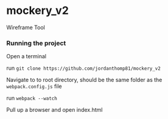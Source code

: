 # mockery_v2
Wireframe Tool

### Running the project
Open a terminal

run `git clone https://github.com/jordanthomp81/mockery_v2`

Navigate to to root directory, should be the same folder as the `webpack.config.js` file

run `webpack --watch`

Pull up a browser and open index.html
